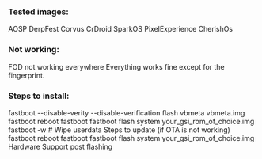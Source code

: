 ### **Tested images:**

AOSP
DerpFest
Corvus
CrDroid
SparkOS
PixelExperience 
CherishOs

### **Not working:**

FOD not working everywhere
Everything works fine except for the fingerprint. 


### **Steps to install:**

fastboot --disable-verity --disable-verification flash vbmeta vbmeta.img
fastboot reboot fastboot
fastboot flash system your_gsi_rom_of_choice.img
fastboot -w  # Wipe userdata
Steps to update (if OTA is not working)
fastboot reboot fastboot
fastboot flash system your_gsi_rom_of_choice.img
Hardware Support post flashing 